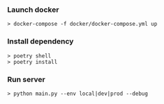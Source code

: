 ### Launch docker
```shell
> docker-compose -f docker/docker-compose.yml up
```

### Install dependency
```shell
> poetry shell
> poetry install
```

### Run server
```shell
> python main.py --env local|dev|prod --debug
```
